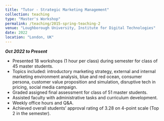 ```yaml
---
title: "Tutor - Strategic Marketing Management"
collection: teaching
type: "Master's Workshop"
permalink: /teaching/2015-spring-teaching-2
venue: "Loughborough University, Institute for Digital Technologies"
date: 2022
location: "London, UK"
---
```

***Oct 2022 to Present***

*	Presented 18 workshops (1 hour per class) during semester for class of 45 master students.
*	Topics included: introductory marketing strategy, external and internal marketing environment analysis, blue and red ocean, consumer persona, customer value proposition and simulation, disruptive tech in pricing, social media campaign.  
*	Graded assigned final assessment for class of 51 master students.
*	Assisted faculty with administrative tasks and curriculum development.
*	Weekly office hours and Q&A.
*	Achieved overall students’ approval rating of 3.28 on 4-point scale (Top 2 in the semester).

